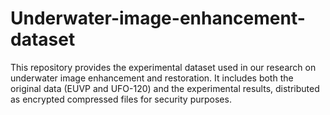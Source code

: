 # Underwater-image-enhancement-dataset
This repository provides the experimental dataset used in our research on underwater image enhancement and restoration.   It includes both the original data (EUVP and UFO-120) and the experimental results, distributed as encrypted compressed files for security purposes.
